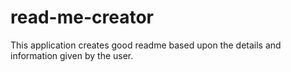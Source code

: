# read-me-creator
This application creates good readme based upon the details and information given by the user.
